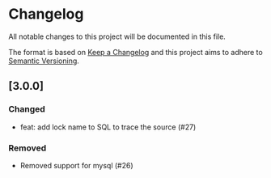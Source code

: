 # Changelog

All notable changes to this project will be documented in this file.

The format is based on [Keep a Changelog](http://keepachangelog.com/en/1.0.0/)
and this project aims to adhere to [Semantic Versioning](http://semver.org/spec/v2.0.0.html).

## [3.0.0]

### Changed

- feat: add lock name to SQL to trace the source (#27)

### Removed

- Removed support for mysql (#26)
